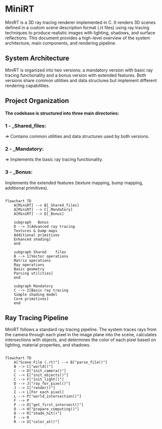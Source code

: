 
# MiniRT

MiniRT is a 3D ray tracing renderer implemented in C. It renders 3D scenes defined in a custom scene description format (.rt files) using ray tracing techniques to produce realistic images with lighting, shadows, and surface reflections. This document provides a high-level overview of the system architecture, main components, and rendering pipeline.

## System Architecture

MiniRT is organized into two versions: a mandatory version with basic ray tracing functionality and a bonus version with extended features. Both versions share common utilities and data structures but implement different rendering capabilities.

## Project Organization

#### The codebase is structured into three main directories:

### 1 -  _Shared_files:
=> Contains common utilities and data structures used by both versions.
### 2 -  _Mandatory:
=> Implements the basic ray tracing functionality.
### 3 - _Bonus: 
Implements the extended features (texture mapping, bump mapping, additional primitives).

```mermaid

flowchart TD
    A[MiniRT] --> B[_Shared_files]
    A[MiniRT] --> C[_Mandatory]
    A[MiniRT] --> D[_Bonus]

    subgraph   Bonus
    D --> 3[Advanced ray tracing
    Textures & bump maps
    Additional primitives
    Enhanced shading]
    end

    subgraph Shared    files
    B --> 1[Vector operations
    Matrix operations
    Ray operations
    Basic geometry
    Parsing utilities]
    end

    subgraph Mandatory
    C --> 2[Basic ray tracing
    Simple shading model
    Core primitives]
    end
```

## Ray Tracing Pipeline

MiniRT follows a standard ray tracing pipeline. The system traces rays from the camera through each pixel in the image plane into the scene, calculates intersections with objects, and determines the color of each pixel based on lighting, material properties, and shadows.

```mermaid

flowchart TD
    A["Scene File (.rt)"] --> B["parse_file()"]
    B --> C["world()"]
    C --> D["init_camera()"]
    C --> E["init_objects()"]
    C --> F["init_light()"]
    D --> J["ray_for_pixel()"]
    J --> I["render()"]
    I --> L[For each pixel]
    L --> P["world_intersection()"]
    F --> P
    P --> O["get_first_intersect()"]
    O --> H["prepare_computing()"]
    O --> R["shade_hit()"]
    F --> R
    R --> U["color_at()"]
```
